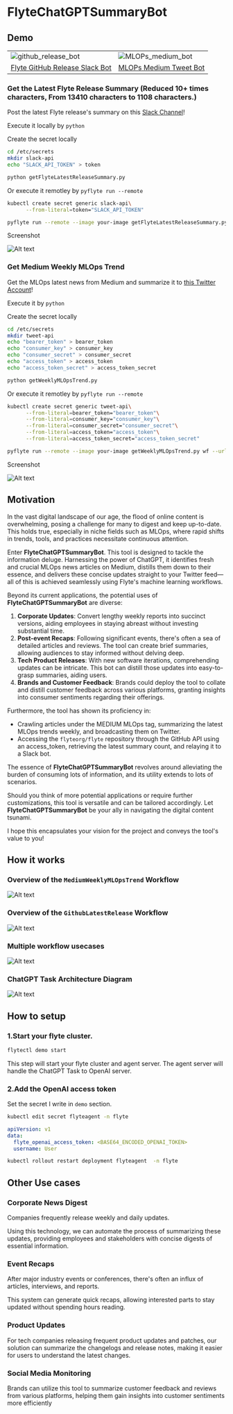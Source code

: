 # FlyteChatGPTSummaryBot

## Demo
<table>
  <tr>
    <td>
      <!-- github_release_bot GIF -->
      <img src="https://github.com/Future-Outlier/FlyteChatGPTSummaryBot/assets/76461262/d5cab061-83b9-4c30-9fbd-d36b86b6f4e7" alt="github_release_bot" />
    </td>
    <td>
      <!-- MLOPs_medium_bot GIF -->
      <img src="https://github.com/Future-Outlier/FlyteChatGPTSummaryBot/assets/76461262/bdc2161e-09f9-4c74-a9ef-87d5bb60936e" alt="MLOPs_medium_bot" />
    </td>
  </tr>
  <tr>
    <td>
      <!-- github_release_bot caption -->
      <a href="https://join.slack.com/t/flytechatgptp-gqx8571/shared_invite/zt-25okk0gyc-HUKChk1LVDN5QsdNNT3xsA">Flyte GitHub Release Slack Bot</a>
    </td>
    <td>
      <!-- MLOPs_medium_bot caption -->
      <a href="https://twitter.com/MLOpsTrendBot">MLOPs Medium Tweet Bot</a>
    </td>
  </tr>
</table>



### Get the Latest Flyte Release Summary (Reduced 10+ times characters, From 13410 characters to 1108 characters.)
Post the latest Flyte release's summary on this [Slack Channel](https://join.slack.com/t/flytechatgptp-gqx8571/shared_invite/zt-25okk0gyc-HUKChk1LVDN5QsdNNT3xsA)!

Execute it locally by `python`

Create the secret locally
```bash
cd /etc/secrets
mkdir slack-api
echo "SLACK_API_TOKEN" > token
```
```bash
python getFlyteLatestReleaseSummary.py
```
Or execute it remotley by `pyflyte run --remote`
```bash
kubectl create secret generic slack-api\
      --from-literal=token="SLACK_API_TOKEN"
```
```bash
pyflyte run --remote --image your-image getFlyteLatestReleaseSummary.py wf
```

Screenshot

![Alt text](./img/slackbot.png)

### Get Medium Weekly MLOps Trend
Get the MLOps latest news from Medium and summarize it to [this Twitter Account](https://twitter.com/MLOpsTrendBot)!

Execute it by `python`

Create the secret locally
```bash
cd /etc/secrets
mkdir tweet-api
echo "bearer_token" > bearer_token
echo "consumer_key" > consumer_key
echo "consumer_secret" > consumer_secret
echo "access_token" > access_token
echo "access_token_secret" > access_token_secret
```
```bash
python getWeeklyMLOpsTrend.py
```
Or execute it remotley by `pyflyte run --remote`
```bash
kubectl create secret generic tweet-api\
      --from-literal=bearer_token="bearer_token"\
      --from-literal=consumer_key="consumer_key"\
      --from-literal=consumer_secret="consumer_secret"\
      --from-literal=access_token="access_token"\
      --from-literal=access_token_secret="access_token_secret"
```
```bash
pyflyte run --remote --image your-image getWeeklyMLOpsTrend.py wf --url "https://medium.com/tag/mlops"
```

Screenshot

![Alt text](./img/tweet.png)

## Motivation
In the vast digital landscape of our age, the flood of online content is overwhelming, posing a challenge for many to digest and keep up-to-date.
This holds true, especially in niche fields such as MLOps, where rapid shifts in trends, tools, and practices necessitate continuous attention.

Enter **FlyteChatGPTSummaryBot**. This tool is designed to tackle the information deluge. Harnessing the power of ChatGPT, it identifies fresh and crucial MLOps news articles on Medium, distills them down to their essence, and delivers these concise updates straight to your Twitter feed—all of this is achieved seamlessly using Flyte's machine learning workflows.

Beyond its current applications, the potential uses of **FlyteChatGPTSummaryBot** are diverse:

1. **Corporate Updates**: Convert lengthy weekly reports into succinct versions, aiding employees in staying abreast without investing substantial time.
2. **Post-event Recaps**: Following significant events, there's often a sea of detailed articles and reviews. The tool can create brief summaries, allowing audiences to stay informed without delving deep.
3. **Tech Product Releases**: With new software iterations, comprehending updates can be intricate. This bot can distill those updates into easy-to-grasp summaries, aiding users.
4. **Brands and Customer Feedback**: Brands could deploy the tool to collate and distill customer feedback across various platforms, granting insights into consumer sentiments regarding their offerings.

Furthermore, the tool has shown its proficiency in:

- Crawling articles under the MEDIUM MLOps tag, summarizing the latest MLOps trends weekly, and broadcasting them on Twitter.
- Accessing the `flyteorg/flyte` repository through the GitHub API using an access_token, retrieving the latest summary count, and relaying it to a Slack bot.

The essence of **FlyteChatGPTSummaryBot** revolves around alleviating the burden of consuming lots of information, and its utility extends to lots of scenarios.

Should you think of more potential applications or require further customizations, this tool is versatile and can be tailored accordingly.
Let **FlyteChatGPTSummaryBot** be your ally in navigating the digital content tsunami.

I hope this encapsulates your vision for the project and conveys the tool's value to you!

## How it works
### Overview of the `MediumWeeklyMLOpsTrend` Workflow
![Alt text](./img/MLOpsWorkflow.png)
### Overview of the `GithubLatestRelease` Workflow
![Alt text](./img/GithubWorkflow.png)
### Multiple workflow usecases
![Alt text](./img/MultipleWokrflows.png)
### ChatGPT Task Architecture Diagram
![Alt text](./img/Architecture.png)

## How to setup
### 1.Start your flyte cluster.
```bash
flytectl demo start
```
This step will start your flyte cluster and agent server.
The agent server will handle the ChatGPT Task to OpenAI server.
### 2.Add the OpenAI access token
Set the secret I write in `demo` section.

```bash
kubectl edit secret flyteagent -n flyte
```
```yaml
apiVersion: v1
data:
  flyte_openai_access_token: <BASE64_ENCODED_OPENAI_TOKEN>
  username: User
```
```bash
kubectl rollout restart deployment flyteagent  -n flyte
```

## Other Use cases
### Corporate News Digest
Companies frequently release weekly and daily updates.

Using this technology, we can automate the process of summarizing these updates, providing employees and stakeholders with concise digests of essential information.

### Event Recaps
After major industry events or conferences, there's often an influx of articles, interviews, and reports.

This system can generate quick recaps, allowing interested parts to stay updated without spending hours reading.

### Product Updates
For tech companies releasing frequent product updates and patches, our solution can summarize the changelogs and release notes, making it easier for users to understand the latest changes.

### Social Media Monitoring
Brands can utilize this tool to summarize customer feedback and reviews from various platforms, helping them gain insights into customer sentiments more efficiently

